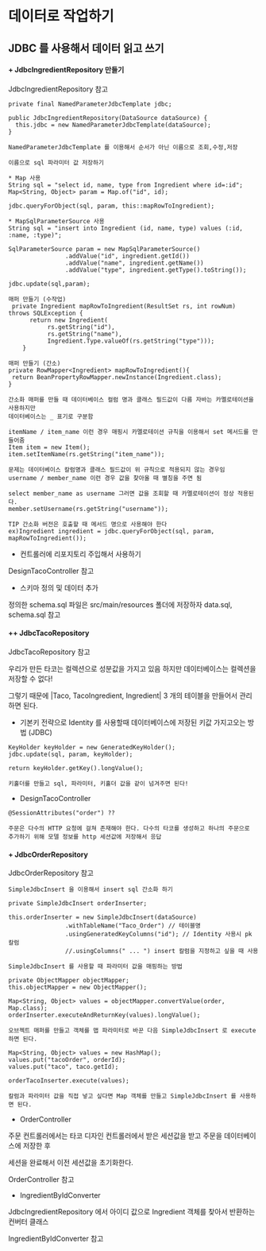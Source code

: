 # 데이터로 작업하기

## JDBC 를 사용해서 데이터 읽고 쓰기

#### + JdbcIngredientRepository 만들기

JdbcIngredientRepository 참고

```
private final NamedParameterJdbcTemplate jdbc;

public JdbcIngredientRepository(DataSource dataSource) {
  this.jdbc = new NamedParameterJdbcTemplate(dataSource);
}

NamedParameterJdbcTemplate 를 이용해서 순서가 아닌 이름으로 조회,수정,저장 
```
```
이름으로 sql 파라미터 값 저장하기

* Map 사용
String sql = "select id, name, type from Ingredient where id=:id";
Map<String, Object> param = Map.of("id", id);

jdbc.queryForObject(sql, param, this::mapRowToIngredient);

* MapSqlParameterSource 사용
String sql = "insert into Ingredient (id, name, type) values (:id, :name, :type)";

SqlParameterSource param = new MapSqlParameterSource()
                .addValue("id", ingredient.getId())
                .addValue("name", ingredient.getName())
                .addValue("type", ingredient.getType().toString());

jdbc.update(sql,param);
```
```
매퍼 만들기 (수작업)
 private Ingredient mapRowToIngredient(ResultSet rs, int rowNum) throws SQLException {
      return new Ingredient(
           rs.getString("id"),
           rs.getString("name"),
           Ingredient.Type.valueOf(rs.getString("type")));
    }

매퍼 만들기 (간소)
private RowMapper<Ingredient> mapRowToIngredient(){
 return BeanPropertyRowMapper.newInstance(Ingredient.class);
}

간소화 매퍼를 만들 때 데이터베이스 컬럼 명과 클래스 필드값이 다름 자바는 카멜로테이션을 사용하지만 
데이터베이스는 _ 표기로 구분함

itemName / item_name 이런 경우 매핑시 카멜로테이션 규칙을 이용해서 set 메서드를 만들어줌
Item item = new Item();
item.setItemName(rs.getString("item_name"));

문제는 데이터베이스 칼럼명과 클래스 필드값이 위 규칙으로 적용되지 않는 경우임
username / member_name 이런 경우 값을 찾아올 때 별칭을 주면 됨

select member_name as username 그러면 값을 조회할 때 카멜로테이션이 정상 적용된다.
member.setUsername(rs.getString("username")); 

TIP 간소화 버전은 호출할 때 메서드 명으로 사용해야 한다
ex)Ingredient ingredient = jdbc.queryForObject(sql, param, mapRowToIngredient());
```

* 컨트롤러에 리포지토리 주입해서 사용하기

DesignTacoController 참고

* 스키마 정의 및 데이터 추가

정의한 schema.sql 파일은 src/main/resources 폴더에 저장하자 data.sql, schema.sql 참고

#### ++ JdbcTacoRepository

JdbcTacoRepository 참고

우리가 만든 타코는 컬렉션으로 성분값을 가지고 있음 하지만 데이터베이스는 컬렉션을 저장할 수 없다!

그렇기 때문에 |Taco, TacoIngredient, Ingredient| 3 개의 테이블을 만들어서 관리하면 된다.

* 기본키 전략으로 Identity 를 사용할때 데이터베이스에 저장된 키값 가지고오는 방법 (JDBC)
```
KeyHolder keyHolder = new GeneratedKeyHolder();
jdbc.update(sql, param, keyHolder);

return keyHolder.getKey().longValue();

키홀더를 만들고 sql, 파라미터, 키홀더 값을 같이 넘겨주면 된다!
```

* DesignTacoController 
```
@SessionAttributes("order") ??

주문은 다수의 HTTP 요청에 걸쳐 존재해야 한다. 다수의 타코를 생성하고 하나의 주문으로
추가하기 위해 모델 정보를 http 세션값에 저장해서 응답
```

#### + JdbcOrderRepository

JdbcOrderRepository 참고

```
SimpleJdbcInsert 을 이용해서 insert sql 간소화 하기

private SimpleJdbcInsert orderInserter;

this.orderInserter = new SimpleJdbcInsert(dataSource)
                .withTableName("Taco_Order") // 테이블명
                .usingGeneratedKeyColumns("id"); // Identity 사용시 pk 칼럼
                //.usingColumns(" ... ") insert 칼럼을 지정하고 싶을 때 사용
```
```
SimpleJdbcInsert 를 사용할 때 파라미터 값을 매핑하는 방법

private ObjectMapper objectMapper;
this.objectMapper = new ObjectMapper();

Map<String, Object> values = objectMapper.convertValue(order, Map.class);
orderInserter.executeAndReturnKey(values).longValue();

오브젝트 매퍼를 만들고 객체를 맵 파라미터로 바꾼 다음 SimpleJdbcInsert 로 execute 하면 된다.

Map<String, Object> values = new HashMap();
values.put("tacoOrder", orderId);
values.put("taco", taco.getId);

orderTacoInserter.execute(values);

칼럼과 파라미터 값을 직접 넣고 싶다면 Map 객체를 만들고 SimpleJdbcInsert 를 사용하면 된다.
```

* OrderController

주문 컨트롤러에서는 타코 디자인 컨트롤러에서 받은 세션값을 받고 주문을 데이터베이스에 저장한 후

세션을 완료해서 이전 세션값을 초기화한다.

OrderController 참고 

* IngredientByIdConverter

JdbcIngredientRepository 에서 아이디 값으로 Ingredient 객체를 찾아서 반환하는 컨버터 클래스 

IngredientByIdConverter 참고
